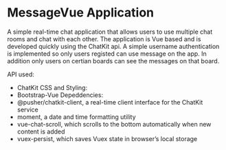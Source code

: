 # MessageVue Application
A simple real-time chat application that allows users to use multiple chat rooms and chat with each other. The application is Vue based and is developed quickly using the ChatKit api. A simple username authentication is implemented so only users registed can use message on the app. In addition only users on certian boards can see the messages on that board. 

API used:
  * ChatKit
CSS and Styling: 
  * Bootstrap-Vue
Depeddencies: 
  * @pusher/chatkit-client, a real-time client interface for the ChatKit service
  * moment, a date and time formatting utility
  * vue-chat-scroll, which scrolls to the bottom automatically when new content is added
  * vuex-persist, which saves Vuex state in browser’s local storage
